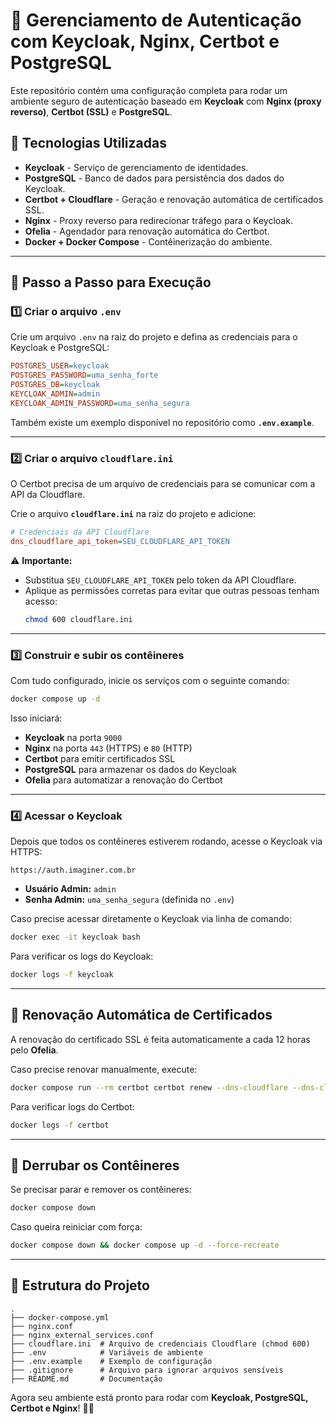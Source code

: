 # 🚀 Gerenciamento de Autenticação com Keycloak, Nginx, Certbot e PostgreSQL

Este repositório contém uma configuração completa para rodar um ambiente seguro de autenticação baseado em **Keycloak** com **Nginx (proxy reverso)**, **Certbot (SSL)** e **PostgreSQL**.

## **📌 Tecnologias Utilizadas**

- **Keycloak** - Serviço de gerenciamento de identidades.
- **PostgreSQL** - Banco de dados para persistência dos dados do Keycloak.
- **Certbot + Cloudflare** - Geração e renovação automática de certificados SSL.
- **Nginx** - Proxy reverso para redirecionar tráfego para o Keycloak.
- **Ofelia** - Agendador para renovação automática do Certbot.
- **Docker + Docker Compose** - Contêinerização do ambiente.

---

## **📌 Passo a Passo para Execução**

### **1️⃣ Criar o arquivo `.env`**

Crie um arquivo `.env` na raiz do projeto e defina as credenciais para o Keycloak e PostgreSQL:

```ini
POSTGRES_USER=keycloak
POSTGRES_PASSWORD=uma_senha_forte
POSTGRES_DB=keycloak
KEYCLOAK_ADMIN=admin
KEYCLOAK_ADMIN_PASSWORD=uma_senha_segura
```

Também existe um exemplo disponível no repositório como **`.env.example`**.

---

### **2️⃣ Criar o arquivo `cloudflare.ini`**

O Certbot precisa de um arquivo de credenciais para se comunicar com a API da Cloudflare.

Crie o arquivo **`cloudflare.ini`** na raiz do projeto e adicione:

```ini
# Credenciais da API Cloudflare
dns_cloudflare_api_token=SEU_CLOUDFLARE_API_TOKEN
```

⚠️ **Importante:**

- Substitua `SEU_CLOUDFLARE_API_TOKEN` pelo token da API Cloudflare.
- Aplique as permissões corretas para evitar que outras pessoas tenham acesso:
  ```sh
  chmod 600 cloudflare.ini
  ```

---

### **3️⃣ Construir e subir os contêineres**

Com tudo configurado, inicie os serviços com o seguinte comando:

```sh
docker compose up -d
```

Isso iniciará:

- **Keycloak** na porta `9000`
- **Nginx** na porta `443` (HTTPS) e `80` (HTTP)
- **Certbot** para emitir certificados SSL
- **PostgreSQL** para armazenar os dados do Keycloak
- **Ofelia** para automatizar a renovação do Certbot

---

### **4️⃣ Acessar o Keycloak**

Depois que todos os contêineres estiverem rodando, acesse o Keycloak via HTTPS:

```
https://auth.imaginer.com.br
```

- **Usuário Admin:** `admin`
- **Senha Admin:** `uma_senha_segura` (definida no `.env`)

Caso precise acessar diretamente o Keycloak via linha de comando:

```sh
docker exec -it keycloak bash
```

Para verificar os logs do Keycloak:

```sh
docker logs -f keycloak
```

---

## **📌 Renovação Automática de Certificados**

A renovação do certificado SSL é feita automaticamente a cada 12 horas pelo **Ofelia**.

Caso precise renovar manualmente, execute:

```sh
docker compose run --rm certbot certbot renew --dns-cloudflare --dns-cloudflare-credentials /cloudflare.ini --quiet
```

Para verificar logs do Certbot:

```sh
docker logs -f certbot
```

---

## **📌 Derrubar os Contêineres**

Se precisar parar e remover os contêineres:

```sh
docker compose down
```

Caso queira reiniciar com força:

```sh
docker compose down && docker compose up -d --force-recreate
```

---

## **📌 Estrutura do Projeto**

```
.
├── docker-compose.yml
├── nginx.conf
├── nginx_external_services.conf
├── cloudflare.ini  # Arquivo de credenciais Cloudflare (chmod 600)
├── .env            # Variáveis de ambiente
├── .env.example    # Exemplo de configuração
├── .gitignore      # Arquivo para ignorar arquivos sensíveis
├── README.md       # Documentação
```

Agora seu ambiente está pronto para rodar com **Keycloak, PostgreSQL, Certbot e Nginx**! 🚀🔥
